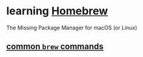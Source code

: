 # learning <a href="https://brew.sh/" target="_blank" rel="noopener noreferrer">Homebrew</a>

The Missing Package Manager for macOS (or Linux)

## [common `brew` commands](./brew-commands.md)
